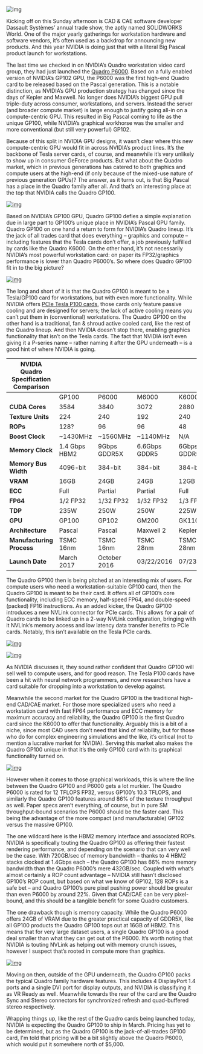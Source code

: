![img](https://images.anandtech.com/doci/11102/Quadro_GP100_Front_678x452.jpg)

Kicking off on this Sunday afternoon is CAD & CAE software developer Dassault Systèmes’ annual trade show, the aptly named SOLIDWORKS World. One of the major yearly gatherings for workstation hardware and software vendors, it’s often used as a backdrop for announcing new products. And this year NVIDIA is doing just that with a literal Big Pascal product launch for workstations.

The last time we checked in on NVIDIA’s Quadro workstation video card group, they had just launched the [Quadro P6000](http://www.anandtech.com/show/10516/nvidia-announces-quadro-pascal-family-quadro-p6000-p5000). Based on a fully enabled version of NVIDIA’s GP102 GPU, the P6000 was the first high-end Quadro card to be released based on the Pascal generation. This is a notable distinction, as NVIDIA’s GPU production strategy has changed since the days of Kepler and Maxwell. No longer does NVIDIA’s biggest GPU pull triple-duty across consumer, workstations, and servers. Instead the server (and broader compute market) is large enough to justify going all-in on a compute-centric GPU. This resulted in Big Pascal coming to life as the unique GP100, while NVIDIA’s graphical workhorse was the smaller and more conventional (but still very powerful) GP102.

Because of this split in NVIDIA GPU designs, it wasn’t clear where this new compute-centric GPU would fit in across NVIDIA’s product lines. It’s the backbone of Tesla server cards, of course, and meanwhile it’s very unlikely to show up in consumer GeForce products. But what about the Quadro market, which in previous generations has catered to both graphics and compute users at the high-end (if only because of the mixed-use nature of previous generation GPUs)? The answer, as it turns out, is that Big Pascal has a place in the Quadro family after all. And that’s an interesting place at the top that NVIDIA calls the Quadro GP100.

[![img](https://images.anandtech.com/doci/11102/GP100Chip_575px.jpg)](https://images.anandtech.com/doci/11102/GP100Chip.jpg)

Based on NVIDIA’s GP100 GPU, Quadro GP100 defies a simple explanation due in large part to GP100’s unique place in NVIDIA’s Pascal GPU family. Quadro GP100 on one hand a return to form for NVIDIA’s Quadro lineup. It’s the jack of all trades card that does everything – graphics and compute – including features that the Tesla cards don’t offer, a job previously fulfilled by cards like the Quadro K6000. On the other hand, it’s not necessarily NVIDIA’s most powerful workstation card: on paper its FP32/graphics performance is lower than Quadro P6000’s. So where does Quadro GP100 fit in to the big picture?

[![img](https://images.anandtech.com/doci/11102/QuadroLineup_575px.png)](https://images.anandtech.com/doci/11102/QuadroLineup.png)

The long and short of it is that the Quadro GP100 is meant to be a Tesla/GP100 card for workstations, but with even more functionality. While NVIDIA offers [PCIe Tesla P100 cards](http://www.anandtech.com/show/10433/nvidia-announces-pci-express-tesla-p100), those cards only feature passive cooling and are designed for servers; the lack of active cooling means you can’t put them in (conventional) workstations. The Quadro GP100 on the other hand is a traditional, fan & shroud active cooled card, like the rest of the Quadro lineup. And then NVIDIA doesn’t stop there, enabling graphics functionality that isn’t on the Tesla cards. The fact that NVIDIA isn’t even giving it a P-series name – rather naming it after the GPU underneath – is a good hint of where NVIDIA is going.

| NVIDIA Quadro Specification Comparison |               |              |               |             |
| -------------------------------------- | ------------- | ------------ | ------------- | ----------- |
|                                        | GP100         | P6000        | M6000         | K6000       |
| **CUDA Cores**                         | 3584          | 3840         | 3072          | 2880        |
| **Texture Units**                      | 224           | 240          | 192           | 240         |
| **ROPs**                               | 128?          | 96           | 96            | 48          |
| **Boost Clock**                        | ~1430MHz      | ~1560MHz     | ~1140MHz      | N/A         |
| **Memory Clock**                       | 1.4 Gbps HBM2 | 9Gbps GDDR5X | 6.6Gbps GDDR5 | 6Gbps GDDR5 |
| **Memory Bus Width**                   | 4096-bit      | 384-bit      | 384-bit       | 384-bit     |
| **VRAM**                               | 16GB          | 24GB         | 24GB          | 12GB        |
| **ECC**                                | Full          | Partial      | Partial       | Full        |
| **FP64**                               | 1/2 FP32      | 1/32 FP32    | 1/32 FP32     | 1/3 FP32    |
| **TDP**                                | 235W          | 250W         | 250W          | 225W        |
| **GPU**                                | GP100         | GP102        | GM200         | GK110       |
| **Architecture**                       | Pascal        | Pascal       | Maxwell 2     | Kepler      |
| **Manufacturing Process**              | TSMC 16nm     | TSMC 16nm    | TSMC 28nm     | TSMC 28nm   |
| **Launch Date**                        | March 2017    | October 2016 | 03/22/2016    | 07/23/2013  |

The Quadro GP100 then is being pitched at an interesting mix of users. For compute users who need a workstation-suitable GP100 card, then the Quadro GP100 is meant to be their card. It offers all of GP100’s core functionality, including ECC memory, half-speed FP64, and double-speed (packed) FP16 instructions. As an added kicker, the Quadro GP100 introduces a new NVLink connector for PCIe cards. This allows for a pair of Quadro cards to be linked up in a 2-way NVLink configuration, bringing with it NVLInk’s memory access and low latency data transfer benefits to PCIe cards. Notably, this isn’t available on the Tesla PCIe cards.

[![img](https://images.anandtech.com/doci/11102/QuadroNVLink_575px.jpg)](https://images.anandtech.com/doci/11102/QuadroNVLink.jpg)

[![img](https://images.anandtech.com/doci/11102/NVLinkConnector_575px.jpg)](https://images.anandtech.com/doci/11102/NVLinkConnector.jpg)

As NVIDIA discusses it, they sound rather confident that Quadro GP100 will sell well to compute users, and for good reason. The Tesla P100 cards have been a hit with neural network programmers, and now researchers have a card suitable for dropping into a workstation to develop against.

Meanwhile the second market for the Quadro GP100 is the traditional high-end CAD/CAE market. For those more specialized users who need a workstation card with fast FP64 performance and ECC memory for maximum accuracy and reliability, the Quadro GP100 is the first Quadro card since the K6000 to offer that functionality. Arguably this is a bit of a niche, since most CAD users don’t need that kind of reliability, but for those who do for complex engineering simulations and the like, it’s critical (not to mention a lucrative market for NVIDIA). Serving this market also makes the Quadro GP100 unique in that it’s the only GP100 card with its graphical functionality turned on.

[![img](https://images.anandtech.com/doci/11102/gp100_block_diagram-1_575px.png)](https://images.anandtech.com/doci/11102/gp100_block_diagram-1.png)

However when it comes to those graphical workloads, this is where the line between the Quadro GP100 and P6000 gets a lot murkier. The Quadro P6000 is rated for 12 TFLOPS FP32, versus GP100’s 10.3 TFLOPS, and similarly the Quadro GP100 features around 86% of the texture throughput as well. Paper specs aren’t everything, of course, but in pure SM throughput-bound scenarios the P6000 should be the faster card. This being the advantage of the more compact (and manufacturable) GP102 versus the massive GP100.

The one wildcard here is the HBM2 memory interface and associated ROPs. NVIDIA is specifically touting the Quadro GP100 as offering their fastest rendering performance, and depending on the scenario that can very well be the case. With 720GB/sec of memory bandwidth – thanks to 4 HBM2 stacks clocked at 1.4Gbps each – the Quadro GP100 has 66% more memory bandwidth than the Quadro P6000’s mere 432GB/sec. Coupled with what’s almost certainly a ROP count advantage – NVIDIA still hasn’t disclosed GP100’s ROP count, but based on what we know of GP102, 128 ROPs is a safe bet – and Quadro GP100’s pure pixel pushing power should be greater than even P6000 by around 22%. Given that CAD/CAE can be very pixel-bound, and this should be a tangible benefit for some Quadro customers.

The one drawback though is memory capacity. While the Quadro P6000 offers 24GB of VRAM due to the greater practical capacity of GDDR5X, like all GP100 products the Quadro GP100 tops out at 16GB of HBM2. This means that for very large dataset users, a single Quadro GP100 is a good deal smaller than what they can get out of the P6000. It’s worth noting that NVIDIA is touting NVLink as helping out with memory crunch issues, however I suspect that’s rooted in compute more than graphics.

[![img](https://images.anandtech.com/doci/11102/Quadro_GP100_Top_575px.jpg)](https://images.anandtech.com/doci/11102/Quadro_GP100_Top.jpg)

Moving on then, outside of the GPU underneath, the Quadro GP100 packs the typical Quadro family hardware features. This includes 4 DisplayPort 1.4 ports and a single DVI port for display outputs, and NVIDIA is classifying it as VR Ready as well. Meanwhile towards the rear of the card are the Quadro Sync and Stereo connectors for synchronized refresh and quad-buffered stereo respectively.

Wrapping things up, like the rest of the Quadro cards being launched today, NVIDIA is expecting the Quadro GP100 to ship in March. Pricing has yet to be determined, but as the Quadro GP100 is the jack-of-all-trades GP100 card, I'm told that pricing will be a bit slightly above the Quadro P6000, which would put it somewhere north of $5,000.